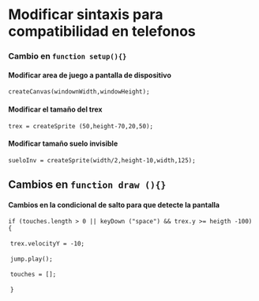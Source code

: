 # Modificar sintaxis para compatibilidad en telefonos

### Cambio en `function setup(){}`

#### Modificar area de juego a pantalla de dispositivo

 `createCanvas(windownWidth,windowHeight);`

#### Modificar el tamaño del trex

  `trex = createSprite (50,height-70,20,50);`

#### Modificar tamaño suelo invisible

 `sueloInv = createSprite(width/2,height-10,width,125);`

## Cambios en `function draw (){}`

#### Cambios en la condicional de salto para que detecte la pantalla

`if (touches.length > 0 || keyDown ("space") && trex.y >= heigth -100) {`

​        `trex.velocityY = -10;`

​        `jump.play();`

​        `touches = [];`

​       `}`